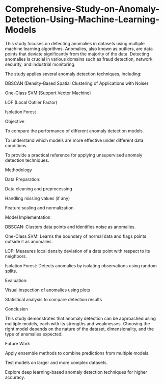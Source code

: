 # Comprehensive-Study-on-Anomaly-Detection-Using-Machine-Learning-Models



This study focuses on detecting anomalies in datasets using multiple machine learning algorithms. Anomalies, also known as outliers, are data points that deviate significantly from the majority of the data. Detecting anomalies is crucial in various domains such as fraud detection, network security, and industrial monitoring.


The study applies several anomaly detection techniques, including:

DBSCAN (Density-Based Spatial Clustering of Applications with Noise)

One-Class SVM (Support Vector Machine)

LOF (Local Outlier Factor)

Isolation Forest

Objective

To compare the performance of different anomaly detection models.

To understand which models are more effective under different data conditions.

To provide a practical reference for applying unsupervised anomaly detection techniques.



Methodology

Data Preparation:

Data cleaning and preprocessing

Handling missing values (if any)

Feature scaling and normalization

Model Implementation:

DBSCAN: Clusters data points and identifies noise as anomalies.

One-Class SVM: Learns the boundary of normal data and flags points outside it as anomalies.

LOF: Measures local density deviation of a data point with respect to its neighbors.

Isolation Forest: Detects anomalies by isolating observations using random splits.

Evaluation:

Visual inspection of anomalies using plots

Statistical analysis to compare detection results


Conclusion

This study demonstrates that anomaly detection can be approached using multiple models, each with its strengths and weaknesses. Choosing the right model depends on the nature of the dataset, dimensionality, and the type of anomalies expected.

Future Work

Apply ensemble methods to combine predictions from multiple models.

Test models on larger and more complex datasets.

Explore deep learning-based anomaly detection techniques for higher accuracy.
